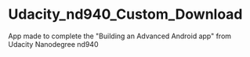 # Udacity_nd940_Custom_Download
App made to complete the "Building an Advanced Android app" from Udacity Nanodegree nd940
